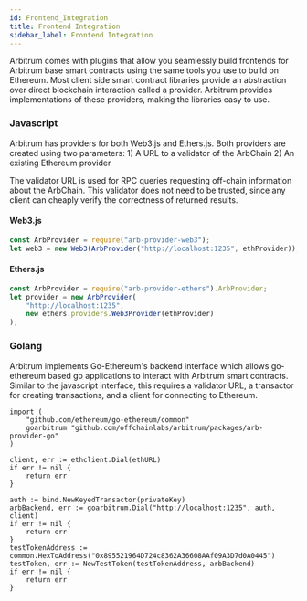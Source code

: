 ```yaml
---
id: Frontend_Integration
title: Frontend Integration
sidebar_label: Frontend Integration
---
```


Arbitrum comes with plugins that allow you seamlessly build frontends for Arbitrum base smart contracts using the
same tools you use to build on Ethereum. Most client side smart contract libraries provide an abstraction over direct
blockchain interaction called a provider. Arbitrum provides implementations of these providers, making the libraries
easy to use.

### Javascript

Arbitrum has providers for both Web3.js and Ethers.js. Both providers are created using two parameters: 1) A URL to a validator of the ArbChain 2) An existing Ethereum provider

The validator URL is used for RPC queries requesting off-chain information about the ArbChain. This validator does not need to be trusted, since any client can cheaply verify the correctness of returned results.

#### Web3.js

```js
const ArbProvider = require("arb-provider-web3");
let web3 = new Web3(ArbProvider("http://localhost:1235", ethProvider));
```

#### Ethers.js

```js
const ArbProvider = require("arb-provider-ethers").ArbProvider;
let provider = new ArbProvider(
    "http://localhost:1235",
    new ethers.providers.Web3Provider(ethProvider)
);
```

### Golang

Arbitrum implements Go-Ethereum's backend interface which allows go-ethereum based go applications to interact with Arbitrum smart contracts. Similar to the javascript interface, this requires a validator URL, a transactor for creating transactions, and a client for connecting to Ethereum.

```golang
import (
    "github.com/ethereum/go-ethereum/common"
    goarbitrum "github.com/offchainlabs/arbitrum/packages/arb-provider-go"
)

client, err := ethclient.Dial(ethURL)
if err != nil {
    return err
}

auth := bind.NewKeyedTransactor(privateKey)
arbBackend, err := goarbitrum.Dial("http://localhost:1235", auth, client)
if err != nil {
    return err
}
testTokenAddress := common.HexToAddress("0x895521964D724c8362A36608AAf09A3D7d0A0445")
testToken, err := NewTestToken(testTokenAddress, arbBackend)
if err != nil {
    return err
}
```
